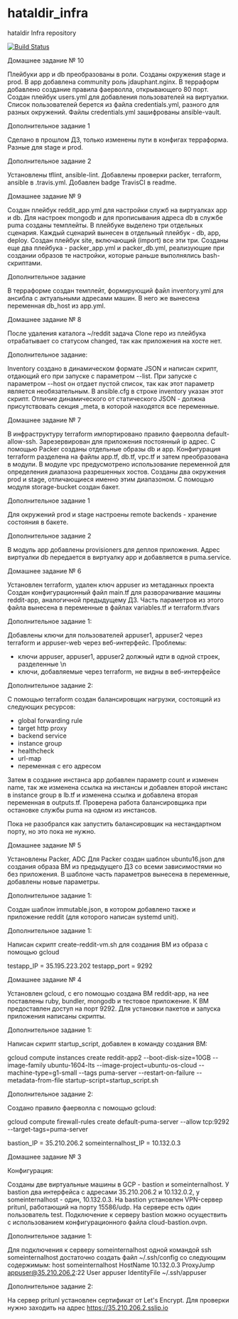 # hataldir_infra
hataldir Infra repository

[![Build Status](https://travis-ci.org/Otus-DevOps-2020-02/hataldir_infra.svg?branch=master)](https://travis-ci.org/Otus-DevOps-2020-02/hataldir_infra)

Домашнее задание № 10

Плейбуки app и db преобразованы в роли.
Созданы окружения stage и prod.
В app добавлена community роль jdauphant.nginx. В терраформ добавлено создание правила фаерволла, открывающего 80 порт.
Создан плейбук users.yml для добавления пользователей на виртуалки. Список пользователей берется из файла credentials.yml, разного для разных окружений. Файлы credentials.yml зашифрованы ansible-vault.


Дополнительное задание 1

Сделано в прошлом ДЗ, только изменены пути в конфигах терраформа. Разные для stage и prod.

Дополнительное задание 2

Установлены tflint, ansible-lint. Добавлены проверки packer, terraform, ansible в .travis.yml. Добавлен badge TravisCI в readme.



Домашнее задание № 9

Создан плейбук reddit_app.yml для настройки служб на виртуалках app и db. Для настроек mongodb и для прописывания адреса db в службе puma созданы темплейты.
В плейбуке выделено три отдельных сценария.
Каждый сценарий вынесен в отдельный плейбук - db, app, deploy. Создан плейбук site, включающий (import) все эти три.
Созданы еще два плейбука - packer_app.yml и packer_db.yml, реализующие при создании образов те настройки, которые раньше выполнялись bash-скриптами.

Дополнительное задание

В терраформе создан темплейт, формирующий файл inventory.yml для ансибла с актуальными адресами машин.
В него же вынесена переменная db_host из app.yml.



Домашнее задание № 8

После удаления каталога ~/reddit задача Clone repo из плейбука отрабатывает со статусом changed, так как приложения на хосте нет.

Дополнительное задание:

Inventory создано в динамическом формате JSON и написан скрипт, отдающий его при запуске с параметром --list. При запуске с параметром --host он отдает пустой список, так как этот параметр является необязательным.
В ansible.cfg в строке inventory указан этот скрипт.
Отличие динамического от статического JSON - должна присутствовать секция _meta, в которой находятся все переменные.



Домашнее задание № 7

В инфраструктуру terraform импортировано правило фаерволла default-allow-ssh.
Зарезервирован для приложения постоянный ip адрес.
С помощью Packer созданы отдельные образы db и app.
Конфигурация terraform разделена на файлы app.tf, db.tf, vpc.tf и затем преобразована в модули.
В модуле vpc предусмотрено использование переменной для определения диапазона разрешенных хостов.
Созданы два окружения prod и stage, отличающиеся именно этим диапазоном.
С помощью модуля storage-bucket создан бакет.

Дополнительное задание 1

Для окружений prod и stage настроены remote backends - хранение состояния в бакете.

Дополнительное задание 2

В модуль app добавлены provisioners для деплоя приложения. Адрес виртуалки db передается в виртуалку app и добавляется в puma.service.






Домашнее задание № 6

Установлен terraform, удален ключ appuser из метаданных проекта
Создан конфигурационный файл main.tf для разворачивание машины reddit-app, аналогичной предыдущему ДЗ.
Часть параметров из этого файла вынесена в переменные в файлах variables.tf и terraform.tfvars

Дополнительное задание 1:

Добавлены ключи для пользователей appuser1, appuser2 через terraform и appuser-web через веб-интерфейс. Проблемы:
 - ключи appuser, appuser1, appuser2 должный идти в одной строек, разделенные \n
 - ключи, добавляемые через terraform, не видны в веб-интерфейсе

Дополнительное задание 2:

С помощью terraform создан балансировщик нагрузки, состоящий из следующих ресурсов:
 - global forwarding rule
 - target http proxy
 - backend service
 - instance group
 - healthcheck
 - url-map
 - переменная с его адресом

Затем в создание инстанса app добавлен параметр count и изменен name, так же изменена ссылка на инстансы и добавлен второй инстанс в instance group в lb.tf и изменена ссылка и добавлена вторая переменная в outputs.tf.
Проверена работа балансировщика при остановке службы puma на одном из инстансов.

Пока не разобрался как запустить балансировщик на нестандартном порту, но это пока не нужно.



Домашнее задание № 5

Установлены Packer, ADC
Для Packer создан шаблон ubuntu16.json для создания образа ВМ из предыдущего ДЗ со всеми зависимостями но без приложения.
В шаблоне часть параметров вынесена в переменные, добавлены новые параметры.

Дополнительное задание 1:

Создан шаблон immutable.json, в котором добавлено также и приложение reddit (для которого написан systemd unit).

Дополнительное задание 1:

Написан скрипт create-reddit-vm.sh для создания ВМ из образа с помощью gcloud


testapp_IP = 35.195.223.202
testapp_port = 9292

Домашнее задание № 4

Установлен gcloud, с его помощью создана ВМ reddit-app, на нее поставлены ruby, bundler, mongodb и тестовое приложение. К ВМ предоставлен доступ на порт 9292.
Для установки пакетов и запуска приложения написаны скрипты.

Дополнительное задание 1:

Написан скрипт startup_script, добавлен в команду создания ВМ:

gcloud compute instances create reddit-app2  --boot-disk-size=10GB   --image-family ubuntu-1604-lts   --image-project=ubuntu-os-cloud   --machine-type=g1-small   --tags puma-server   --restart-on-failure --metadata-from-file startup-script=startup_script.sh


Дополнительное задание 2:

Создано правило фаерволла с помощью gcloud:

gcloud compute firewall-rules create default-puma-server --allow tcp:9292 --target-tags=puma-server



bastion_IP = 35.210.206.2
someinternalhost_IP = 10.132.0.3

Домашнее задание № 3

Конфигурация:

Созданы две виртуальные машины в GCP - bastion и someinternalhost.
У bastion два интерфейса с адресами 35.210.206.2 и 10.132.0.2, у someinternalhost - один, 10.132.0.3.
На bastion установлен VPN-сервер pritunl, работающий на порту 15586/udp. На сервере есть один пользователь test.
Подключение к серверу bastion можно осуществить с использованием конфигурационного файла cloud-bastion.ovpn.


Дополнительное задание 1:

Для подключения к серверу someinternalhost одной командой ssh someinternalhost достаточно создать файл ~/.ssh/config со следующим содержимым:
host someinternalhost
 HostName 10.132.0.3
 ProxyJump appuser@35.210.206.2:22
 User appuser
 IdentityFile ~/.ssh/appuser


Дополнительное задание 2:

 На сервер pritunl установлен сертификат от Let's Encrypt. Для проверки нужно заходить на адрес https://35.210.206.2.sslip.io
